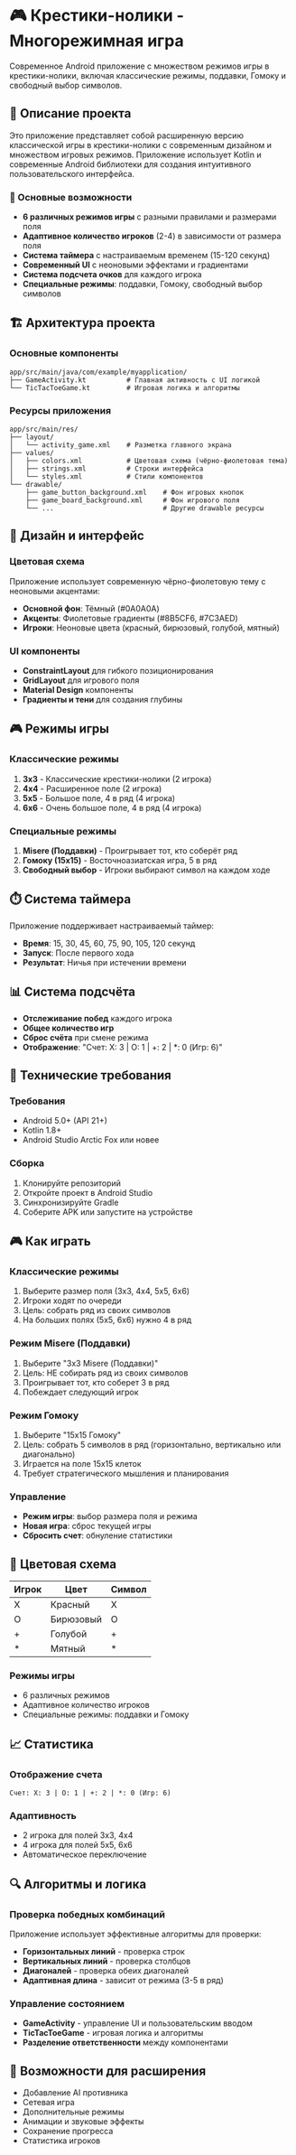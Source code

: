 # 🎮 Крестики-нолики - Многорежимная игра

Современное Android приложение с множеством режимов игры в крестики-нолики, включая классические режимы, поддавки, Гомоку и свободный выбор символов.

## 📱 Описание проекта

Это приложение представляет собой расширенную версию классической игры в крестики-нолики с современным дизайном и множеством игровых режимов. Приложение использует Kotlin и современные Android библиотеки для создания интуитивного пользовательского интерфейса.

### 🎯 Основные возможности

- **6 различных режимов игры** с разными правилами и размерами поля
- **Адаптивное количество игроков** (2-4) в зависимости от размера поля
- **Система таймера** с настраиваемым временем (15-120 секунд)
- **Современный UI** с неоновыми эффектами и градиентами
- **Система подсчета очков** для каждого игрока
- **Специальные режимы**: поддавки, Гомоку, свободный выбор символов

## 🏗️ Архитектура проекта

### Основные компоненты

```
app/src/main/java/com/example/myapplication/
├── GameActivity.kt          # Главная активность с UI логикой
└── TicTacToeGame.kt         # Игровая логика и алгоритмы
```

### Ресурсы приложения

```
app/src/main/res/
├── layout/
│   └── activity_game.xml    # Разметка главного экрана
├── values/
│   ├── colors.xml           # Цветовая схема (чёрно-фиолетовая тема)
│   ├── strings.xml          # Строки интерфейса
│   └── styles.xml           # Стили компонентов
└── drawable/
    ├── game_button_background.xml    # Фон игровых кнопок
    ├── game_board_background.xml     # Фон игрового поля
    └── ...                           # Другие drawable ресурсы
```

## 🎨 Дизайн и интерфейс

### Цветовая схема
Приложение использует современную чёрно-фиолетовую тему с неоновыми акцентами:

- **Основной фон**: Тёмный (#0A0A0A)
- **Акценты**: Фиолетовые градиенты (#8B5CF6, #7C3AED)
- **Игроки**: Неоновые цвета (красный, бирюзовый, голубой, мятный)

### UI компоненты
- **ConstraintLayout** для гибкого позиционирования
- **GridLayout** для игрового поля
- **Material Design** компоненты
- **Градиенты и тени** для создания глубины

## 🎮 Режимы игры

### Классические режимы
1. **3x3** - Классические крестики-нолики (2 игрока)
2. **4x4** - Расширенное поле (2 игрока)
3. **5x5** - Большое поле, 4 в ряд (4 игрока)
4. **6x6** - Очень большое поле, 4 в ряд (4 игрока)

### Специальные режимы
1. **Misere (Поддавки)** - Проигрывает тот, кто соберёт ряд
2. **Гомоку (15x15)** - Восточноазиатская игра, 5 в ряд
3. **Свободный выбор** - Игроки выбирают символ на каждом ходе

## ⏱️ Система таймера

Приложение поддерживает настраиваемый таймер:
- **Время**: 15, 30, 45, 60, 75, 90, 105, 120 секунд
- **Запуск**: После первого хода
- **Результат**: Ничья при истечении времени

## 📊 Система подсчёта

- **Отслеживание побед** каждого игрока
- **Общее количество игр**
- **Сброс счёта** при смене режима
- **Отображение**: "Счет: X: 3 | O: 1 | +: 2 | *: 0 (Игр: 6)"

## 🔧 Технические требования

### Требования
- Android 5.0+ (API 21+)
- Kotlin 1.8+
- Android Studio Arctic Fox или новее

### Сборка
1. Клонируйте репозиторий
2. Откройте проект в Android Studio
3. Синхронизируйте Gradle
4. Соберите APK или запустите на устройстве

## 🎮 Как играть

### Классические режимы
1. Выберите размер поля (3x3, 4x4, 5x5, 6x6)
2. Игроки ходят по очереди
3. Цель: собрать ряд из своих символов
4. На больших полях (5x5, 6x6) нужно 4 в ряд

### Режим Misere (Поддавки)
1. Выберите "3x3 Misere (Поддавки)"
2. Цель: НЕ собирать ряд из своих символов
3. Проигрывает тот, кто соберет 3 в ряд
4. Побеждает следующий игрок

### Режим Гомоку
1. Выберите "15x15 Гомоку"
2. Цель: собрать 5 символов в ряд (горизонтально, вертикально или диагонально)
3. Играется на поле 15x15 клеток
4. Требует стратегического мышления и планирования

### Управление
- **Режим игры**: выбор размера поля и режима
- **Новая игра**: сброс текущей игры
- **Сбросить счет**: обнуление статистики

## 🎨 Цветовая схема

| Игрок | Цвет | Символ |
|-------|------|--------|
| X |  Красный | X |
| O |  Бирюзовый | O |
| + |  Голубой | + |
| * |  Мятный | * |

### Режимы игры
- 6 различных режимов
- Адаптивное количество игроков
- Специальные режимы: поддавки и Гомоку

## 📈 Статистика

### Отображение счета
```
Счет: X: 3 | O: 1 | +: 2 | *: 0 (Игр: 6)
```

### Адаптивность
- 2 игрока для полей 3x3, 4x4
- 4 игрока для полей 5x5, 6x6
- Автоматическое переключение

## 🔍 Алгоритмы и логика

### Проверка победных комбинаций
Приложение использует эффективные алгоритмы для проверки:
- **Горизонтальных линий** - проверка строк
- **Вертикальных линий** - проверка столбцов  
- **Диагоналей** - проверка обеих диагоналей
- **Адаптивная длина** - зависит от режима (3-5 в ряд)

### Управление состоянием
- **GameActivity** - управление UI и пользовательским вводом
- **TicTacToeGame** - игровая логика и алгоритмы
- **Разделение ответственности** между компонентами

## 🚀 Возможности для расширения

- Добавление AI противника
- Сетевая игра
- Дополнительные режимы
- Анимации и звуковые эффекты
- Сохранение прогресса
- Статистика игроков
